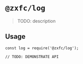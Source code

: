 # `@zxfc/log`

> TODO: description

## Usage

```
const log = require('@zxfc/log');

// TODO: DEMONSTRATE API
```
